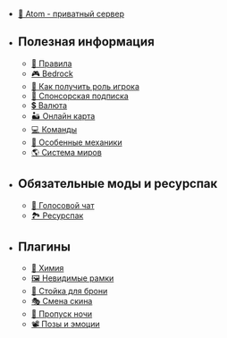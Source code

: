 - [💫 Atom - приватный сервер](/wiki/)
- ## Полезная информация
    - [📕 Правила](/wiki/useful/rules)
    - [🎮 Bedrock](/wiki/useful/bedrock)
    - [👤 Как получить роль игрока](/wiki/useful/getrole)
    - [🔶 Спонсорская подписка](/wiki/useful/sponsor)
    - [💲 Валюта](/wiki/useful/currency)
    - [🏜 Онлайн карта](/wiki/useful/dynmap)
    - [💻 Команды](/wiki/useful/commands)
    - [🔧 Особенные механики](/wiki/useful/specialfeatures)
    - [🌎 Система миров](/wiki/useful/worlds)
- ## Обязательные моды и ресурспак
    - [🎤 Голосовой чат](/wiki/require/voicechat)
    - [🏞 Ресурспак](/wiki/require/resourcepack)
- ## Плагины
    - [🧪 Химия](/wiki/plugins/chemistry)
    - [🖼 Невидимые рамки](/wiki/plugins/invisframe)
    - [👕 Стойка для брони](/wiki/plugins/armorstand)
    - [🎭 Смена скина](/wiki/plugins/skins)
    - [🛌 Пропуск ночи](/wiki/plugins/night)
    - [📽 Позы и эмоции](/wiki/plugins/pose)
